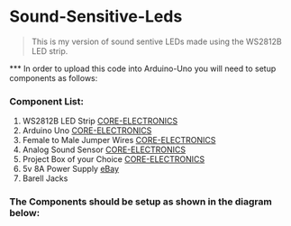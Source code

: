 # Sound-Sensitive-Leds
> This is my version of sound sentive LEDs made using the WS2812B LED strip.

*** In order to upload this code into Arduino-Uno you will need to setup components as follows:

### Component List:

1. WS2812B LED Strip [CORE-ELECTRONICS](https://core-electronics.com.au/5m-rgb-led-strip-ws2812-30-per-meter-white-strip-weatherproof.html)
2. Arduino Uno [CORE-ELECTRONICS](https://core-electronics.com.au/arduino-uno-r3.html)
3. Female to Male Jumper Wires [CORE-ELECTRONICS](https://core-electronics.com.au/premium-female-male-extension-jumper-wires-20-x-3.html)
4. Analog Sound Sensor [CORE-ELECTRONICS](https://core-electronics.com.au/analog-sound-sensor.html)
5. Project Box of your Choice [CORE-ELECTRONICS](https://core-electronics.com.au/plastic-project-box-enclosure-waterproof-clear-cover-6-61x4-72x-2-17-inch.html)
6. 5v 8A Power Supply [eBay](https://www.ebay.com.au/itm/114604088431?var=414779075060)
7. Barell Jacks 


### The Components should be setup as shown in the diagram below:









